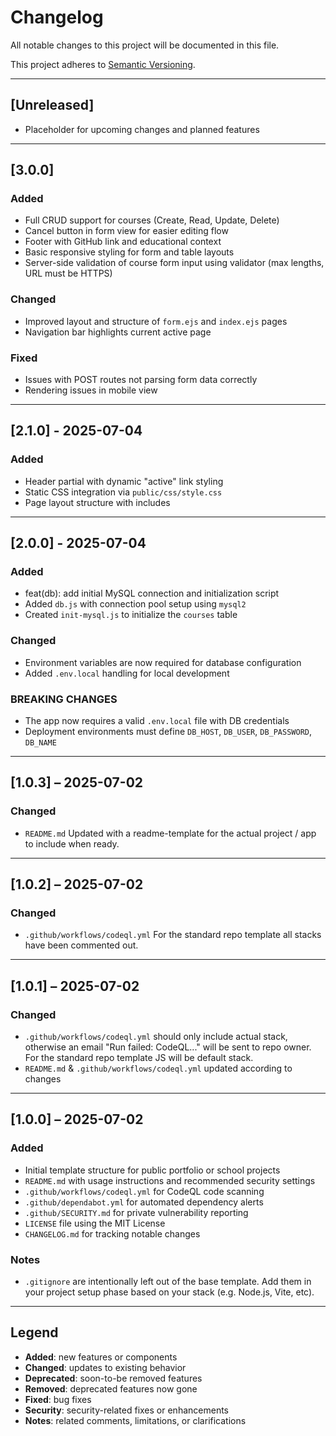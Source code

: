 # Changelog

All notable changes to this project will be documented in this file.

This project adheres to [Semantic Versioning](https://semver.org/spec/v2.0.0.html).

---

## [Unreleased]

- Placeholder for upcoming changes and planned features

---

## [3.0.0]

### Added

- Full CRUD support for courses (Create, Read, Update, Delete)
- Cancel button in form view for easier editing flow
- Footer with GitHub link and educational context
- Basic responsive styling for form and table layouts
- Server-side validation of course form input using validator (max lengths, URL must be HTTPS)

### Changed

- Improved layout and structure of `form.ejs` and `index.ejs` pages
- Navigation bar highlights current active page

### Fixed

- Issues with POST routes not parsing form data correctly
- Rendering issues in mobile view

---

## [2.1.0] - 2025-07-04

### Added

- Header partial with dynamic "active" link styling
- Static CSS integration via `public/css/style.css`
- Page layout structure with includes

---

## [2.0.0] - 2025-07-04

### Added

- feat(db): add initial MySQL connection and initialization script
- Added `db.js` with connection pool setup using `mysql2`
- Created `init-mysql.js` to initialize the `courses` table

### Changed

- Environment variables are now required for database configuration
- Added `.env.local` handling for local development

### BREAKING CHANGES

- The app now requires a valid `.env.local` file with DB credentials
- Deployment environments must define `DB_HOST`, `DB_USER`, `DB_PASSWORD`, `DB_NAME`

---

## [1.0.3] – 2025-07-02

### Changed

- `README.md`
  Updated with a readme-template for the actual project / app to include when ready.

---

## [1.0.2] – 2025-07-02

### Changed

- `.github/workflows/codeql.yml`
  For the standard repo template all stacks have been commented out.

---

## [1.0.1] – 2025-07-02

### Changed

- `.github/workflows/codeql.yml` should only include actual stack,
  otherwise an email "Run failed: CodeQL..." will be sent to repo owner.
  For the standard repo template JS will be default stack.
- `README.md` & `.github/workflows/codeql.yml` updated according to changes

---

## [1.0.0] – 2025-07-02

### Added

- Initial template structure for public portfolio or school projects
- `README.md` with usage instructions and recommended security settings
- `.github/workflows/codeql.yml` for CodeQL code scanning
- `.github/dependabot.yml` for automated dependency alerts
- `.github/SECURITY.md` for private vulnerability reporting
- `LICENSE` file using the MIT License
- `CHANGELOG.md` for tracking notable changes

### Notes

- `.gitignore` are intentionally left out of the base template.
  Add them in your project setup phase based on your stack (e.g. Node.js, Vite, etc).

---

## Legend

- **Added**: new features or components
- **Changed**: updates to existing behavior
- **Deprecated**: soon-to-be removed features
- **Removed**: deprecated features now gone
- **Fixed**: bug fixes
- **Security**: security-related fixes or enhancements
- **Notes**: related comments, limitations, or clarifications

